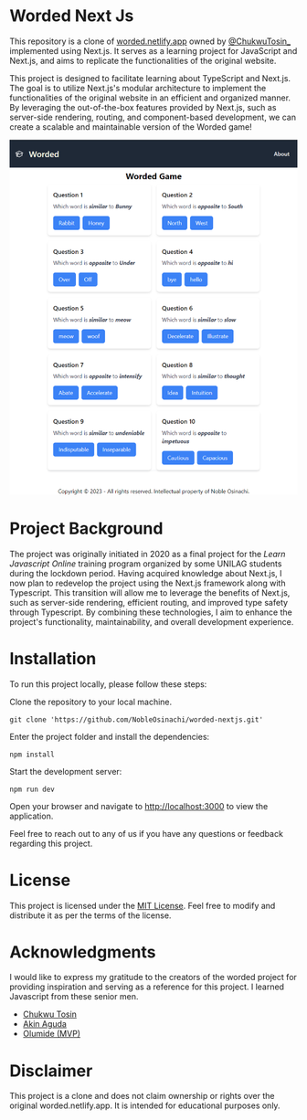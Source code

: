 # Worded Next Js 

This repository is a clone of [worded.netlify.app](https://worded.netlify.app) owned by [@ChukwuTosin_](https://github.com/folucode/worded/) implemented using Next.js. It serves as a learning project for JavaScript and Next.js, and aims to replicate the functionalities of the original website.

This project is designed to facilitate learning about TypeScript and Next.js. The goal is to utilize Next.js's modular architecture to implement the functionalities of the original website in an efficient and organized manner. By leveraging the out-of-the-box features provided by Next.js, such as server-side rendering, routing, and component-based development, we can create a scalable and maintainable version of the Worded game!

![screenshot](screenshot.png)

# Project Background
The project was originally initiated in 2020 as a final project for the *Learn Javascript Online* training program organized by some UNILAG students during the lockdown period. Having acquired knowledge about Next.js, I now plan to redevelop the project using the Next.js framework along with Typescript. This transition will allow me to leverage the benefits of Next.js, such as server-side rendering, efficient routing, and improved type safety through Typescript. By combining these technologies, I aim to enhance the project's functionality, maintainability, and overall development experience.

# Installation
To run this project locally, please follow these steps:

Clone the repository to your local machine.

```
git clone 'https://github.com/NobleOsinachi/worded-nextjs.git'
```

Enter the project folder and install the dependencies:
```
npm install
```

Start the development server:
```
npm run dev
```

Open your browser and navigate to [http://localhost:3000](http://localhost:3000) to view the application.

Feel free to reach out to any of us if you have any questions or feedback regarding this project.

# License
This project is licensed under the [MIT License](LICENSE). Feel free to modify and distribute it as per the terms of the license.

# Acknowledgments
I would like to express my gratitude to the creators of the worded project for providing inspiration and serving as a reference for this project.
I learned Javascript from these senior men.

 - [Chukwu Tosin](https://github.com/folucode)
 - [Akin Aguda](https://github.com/AkinAguda)
 - [Olumide (MVP)](https://github.com/onyxolu)

# Disclaimer
This project is a clone and does not claim ownership or rights over the original worded.netlify.app. It is intended for educational purposes only.
